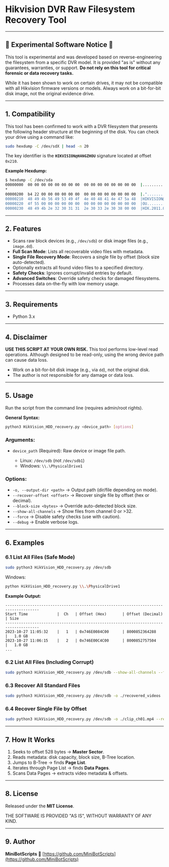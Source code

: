 
# Hikvision DVR Raw Filesystem Recovery Tool

---

## 🚨 Experimental Software Notice 🚨

This tool is experimental and was developed based on reverse-engineering the filesystem from a specific DVR model. It is provided "as is" without any guarantees, warranties, or support. **Do not rely on this tool for critical forensic or data recovery tasks.**

While it has been shown to work on certain drives, it may not be compatible with all Hikvision firmware versions or models. Always work on a bit-for-bit disk image, not the original evidence drive.

---

## 1. Compatibility

This tool has been confirmed to work with a DVR filesystem that presents the following header structure at the beginning of the disk. You can check your drive using a command like:

```bash
sudo hexdump -C /dev/sdX | head -n 20
```

The key identifier is the **`HIKVISION@HANGZHOU`** signature located at offset `0x210`.

**Example Hexdump:**

```bash
$ hexdump -C /dev/sda
00000000  00 00 00 00 00 00 00 00  00 00 00 00 00 00 00 00  |................|
*
00000200  b4 22 00 00 00 00 00 00  00 00 00 00 00 00 00 00  |."..............|
00000210  48 49 4b 56 49 53 49 4f  4e 40 48 41 4e 47 5a 48  |HIKVISION@HANGZH|
00000220  4f 55 00 00 00 00 00 00  00 00 00 00 00 00 00 00  |OU..............|
00000230  48 49 4b 2e 32 30 31 31  2e 30 33 2e 30 38 00 00  |HIK.2011.03.08..|
```

---

## 2. Features

* Scans raw block devices (e.g., `/dev/sdb`) or disk image files (e.g., `image.dd`).
* **Full Scan Mode**: Lists all recoverable video files with metadata.
* **Single File Recovery Mode**: Recovers a single file by offset (block size auto-detected).
* Optionally extracts all found video files to a specified directory.
* **Safety Checks**: Ignores corrupt/invalid entries by default.
* **Advanced Switches**: Override safety checks for damaged filesystems.
* Processes data on-the-fly with low memory usage.

---

## 3. Requirements

* Python 3.x

---

## 4. Disclaimer

**USE THIS SCRIPT AT YOUR OWN RISK.**
This tool performs low-level read operations. Although designed to be read-only, using the wrong device path can cause data loss.

* Work on a bit-for-bit disk image (e.g., via `dd`), not the original disk.
* The author is not responsible for any damage or data loss.

---

## 5. Usage

Run the script from the command line (requires admin/root rights).

**General Syntax:**

```bash
python3 HikVision_HDD_recovery.py <device_path> [options]
```

### Arguments:

* `device_path` (Required): Raw device or image file path.

  * Linux: `/dev/sdb` (not `/dev/sdb1`)
  * Windows: `\\.\PhysicalDrive1`

### Options:

* `-o, --output-dir <path>` → Output path (dir/file depending on mode).
* `--recover-offset <offset>` → Recover single file by offset (hex or decimal).
* `--block-size <bytes>` → Override auto-detected block size.
* `--show-all-channels` → Show files from channel 0 or >32.
* `--force` → Disable safety checks (use with caution).
* `--debug` → Enable verbose logs.

---

## 6. Examples

### 6.1 List All Files (Safe Mode)

```bash
sudo python3 HikVision_HDD_recovery.py /dev/sdb
```

Windows:

```bash
python HikVision_HDD_recovery.py \\.\PhysicalDrive1
```

**Example Output:**

```
-------------------------------------------------------------------------------------
Start Time             |  Ch   | Offset (Hex)       | Offset (Decimal)     | Size
-------------------------------------------------------------------------------------
2023-10-27 11:05:32    |   1   | 0x746E0084C00      | 8000852364288        |   1.0 GB
2023-10-27 11:06:15    |   2   | 0x746E00C4C00      | 8000852757504        |   1.0 GB
...
```

### 6.2 List All Files (Including Corrupt)

```bash
sudo python3 HikVision_HDD_recovery.py /dev/sdb --show-all-channels --force
```

### 6.3 Recover All Standard Files

```bash
sudo python3 HikVision_HDD_recovery.py /dev/sdb -o ./recovered_videos
```

### 6.4 Recover Single File by Offset

```bash
sudo python3 HikVision_HDD_recovery.py /dev/sdb -o ./clip_ch01.mp4 --recover-offset 0x746E0084C00
```

---

## 7. How It Works

1. Seeks to offset 528 bytes → **Master Sector**.
2. Reads metadata: disk capacity, block size, B-Tree location.
3. Jumps to B-Tree → finds **Page List**.
4. Iterates through Page List → finds **Data Pages**.
5. Scans Data Pages → extracts video metadata & offsets.

---

## 8. License

Released under the **MIT License**.

THE SOFTWARE IS PROVIDED "AS IS", WITHOUT WARRANTY OF ANY KIND.

---

## 9. Author

**MiniBotScripts**
🔗 [https://github.com/MiniBotScripts](https://github.com/MiniBotScripts)
